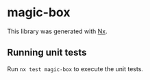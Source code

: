 # magic-box

This library was generated with [Nx](https://nx.dev).

## Running unit tests

Run `nx test magic-box` to execute the unit tests.
